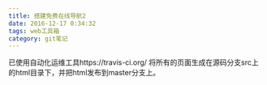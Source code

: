 ```yaml
---
title: 搭建免费在线导航2
date: 2016-12-17 0:34:32
tags: web工具箱
category: git笔记
---
```


已使用自动化运维工具https://travis-ci.org/
将所有的页面生成在源码分支src上的html目录下，并把html发布到master分支上。
